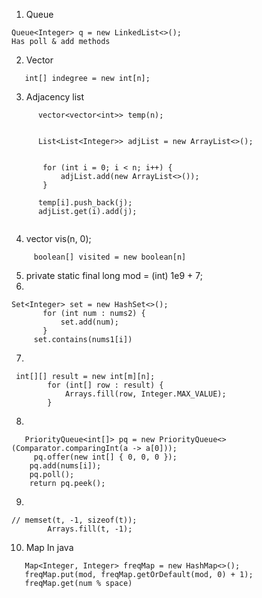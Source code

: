 

1. Queue 
```
Queue<Integer> q = new LinkedList<>();
Has poll & add methods
```
2. Vector
```
   int[] indegree = new int[n];
```
3. Adjacency list
 ```
       vector<vector<int>> temp(n);  

      
       List<List<Integer>> adjList = new ArrayList<>();


        for (int i = 0; i < n; i++) {
            adjList.add(new ArrayList<>());
        }

       temp[i].push_back(j);
       adjList.get(i).add(j);


```
4. vector<int> vis(n, 0);
```
     boolean[] visited = new boolean[n]
```
5.   private static final long mod = (int) 1e9 + 7;
6.  
 ```
Set<Integer> set = new HashSet<>();
        for (int num : nums2) {
            set.add(num);
        }
      set.contains(nums1[i])
```
7.
```
 int[][] result = new int[m][n];
        for (int[] row : result) {
            Arrays.fill(row, Integer.MAX_VALUE);
        }
```
8.
```
   PriorityQueue<int[]> pq = new PriorityQueue<>(Comparator.comparingInt(a -> a[0]));
     pq.offer(new int[] { 0, 0, 0 });
    pq.add(nums[i]);
    pq.poll();
    return pq.peek();

```
9.
```
// memset(t, -1, sizeof(t));
        Arrays.fill(t, -1);
```
10. Map In java
   ```
      Map<Integer, Integer> freqMap = new HashMap<>();
      freqMap.put(mod, freqMap.getOrDefault(mod, 0) + 1);
      freqMap.get(num % space)
   ```
